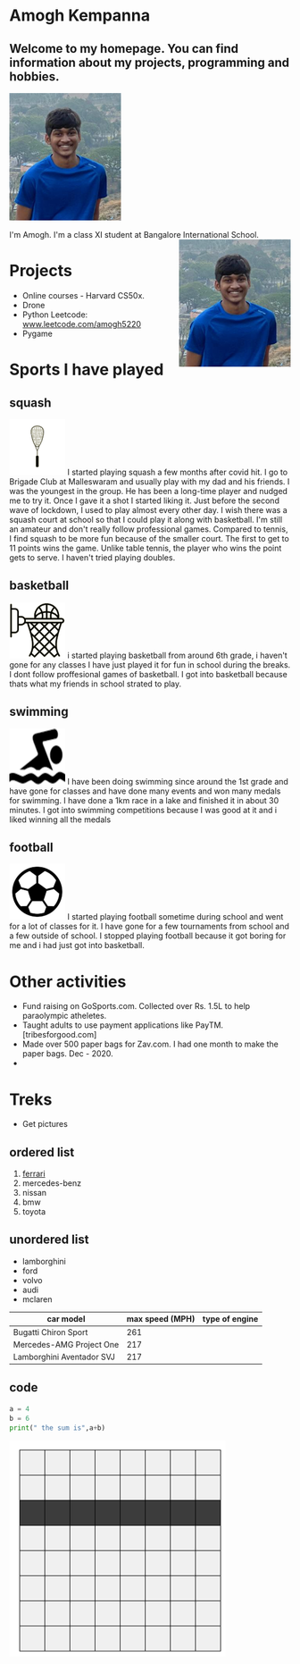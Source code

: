 
# Amogh Kempanna



## Welcome to my homepage. You can find information about my projects, programming and hobbies.

![](images/amogh.png)

<p>
I'm Amogh. I'm a class XI student at Bangalore International School.
<img src="/images/amogh.png" align="right" width="200px"/>
</p>



# Projects

 - Online courses - Harvard CS50x.
 - Drone
 - Python Leetcode: www.leetcode.com/amogh5220
 - Pygame

# Sports I have played 
## squash
![](images/squash.png)
I started playing squash a few months after covid hit. I go to Brigade Club at Malleswaram and usually play with my dad and his
friends. I was the youngest in the group. He has been a long-time player and nudged me to try it. Once I gave it a shot I started liking it. Just before
the second wave of lockdown, I used to play almost every other day. I wish there was a squash court at school so that I could play it
along with basketball. I'm still an amateur and don't really follow professional games. Compared to tennis, I find squash to be more fun because of the smaller court. The first to get to 11 points wins the game. Unlike table tennis, the player who wins the point gets to serve. I haven't tried playing doubles.
## basketball 
![](images/basketball.png)
i started playing basketball from around 6th grade, i haven't gone for any classes I have just played it for fun in school during the breaks. I dont follow proffesional games of basketball. I got into basketball because thats what my friends in school strated to play.
## swimming 
![](images/swimming.png)
I have been doing swimming since around the 1st grade and have gone for classes and have done many events and won many medals for swimming. I have done a 1km race in a lake and finished it in about 30 minutes. I got into swimming competitions because I was good at it and i liked winning all the medals 
## football 
![](images/football.png)
I started playing football sometime during school and went for a lot of classes for it. I have gone for a few tournaments from school and a few outside of school. I stopped playing football because it got boring for me and i had just got into basketball. 


# Other activities
 - Fund raising on GoSports.com. Collected over Rs. 1.5L to help paraolympic atheletes. 
 - Taught adults to use payment applications like PayTM. [tribesforgood.com]
 - Made over 500 paper bags for Zav.com. I had one month to make the paper bags. Dec - 2020.
 - 
 
# Treks
 - Get pictures
 

## ordered list
1. [ferrari](https://amoghkemp.github.io/ferrari)
2. mercedes-benz 
3. nissan 
4. bmw
5. toyota 

## unordered list 
- lamborghini 
- ford
- volvo
- audi 
- mclaren

|car model|max speed (MPH)|type of engine|
|--|--|--|
|Bugatti Chiron Sport|261|
|Mercedes-AMG Project One|217|
|Lamborghini Aventador SVJ|217|

## code
```python
a = 4
b = 6
print(" the sum is",a+b)
```

![](images/paint_row.png)







